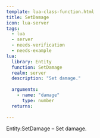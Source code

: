 ```yaml
---
template: lua-class-function.html
title: SetDamage
icon: lua-server
tags:
  - lua
  - server
  - needs-verification
  - needs-example
lua:
  library: Entity
  function: SetDamage
  realm: server
  description: "Set damage."
  
  arguments:
    - name: "damage"
      type: number
  returns:
    
---
```


<div class="lua__search__keywords">
Entity:SetDamage &#x2013; Set damage.
</div>
